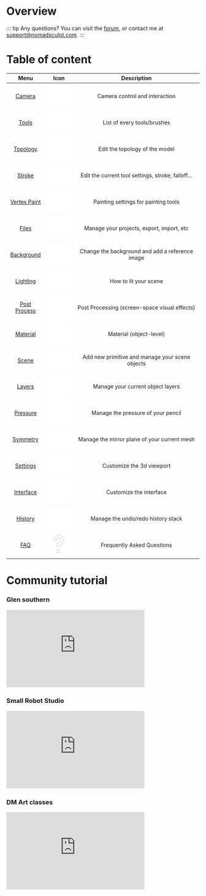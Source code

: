 # Overview

::: tip Any questions?
You can visit the [forum](https://forum.nomadsculpt.com), or contact me at <support@nomadsculpt.com>.
:::

# Table of content

| Menu                           | Icon                                | Description  |
| :---:                          | :---:                               | :---:        |
| [Camera](camera.md)            | ![](./icons/camera.png#small)       | Camera control and interaction |
| [Tools](tools.md)              | ![](./icons/tools.png#small)        | List of every tools/brushes |
| [Topology](topology.md)        | ![](./icons/grid.png#small)         | Edit the topology of the model |
| [Stroke](stroke.md)            | ![](./icons/pencil.png#small)       | Edit the current tool settings, stroke, falloff... |
| [Vertex Paint](paint.md)       | ![](./icons/paint.png#small)        | Painting settings for painting tools |
| [Files](files.md)              | ![](./icons/open.png#small)         | Manage your projects, export, import, etc |
| [Background](background.md)    | ![](./icons/image.png#small)        | Change the background and add a reference image |
| [Lighting](lighting.md)        | ![](./icons/sun.png#small)          | How to lit your scene |
| [Post Process](postprocess.md) | ![](./icons/post_process.png#small) | Post Processing (screen-space visual effects) |
| [Material](material.md)        | ![](./icons/material.png#small)     | Material (object-level) |
| [Scene](scene.md)              | ![](./icons/scene.png#small)        | Add new primitive and manage your scene objects |
| [Layers](layers.md)            | ![](./icons/layers.png#small)       | Manage your current object layers |
| [Pressure](pressure.md)        | ![](./icons/pressure.png#small)     | Manage the pressure of your pencil |
| [Symmetry](symmetry.md)        | ![](./icons/symmetry.png#small)     | Manage the mirror plane of your current mesh |
| [Settings](settings.md)        | ![](./icons/settings.png#small)     | Customize the 3d viewport |
| [Interface](interface.md)      | ![](./icons/interface.png#small)    | Customize the interface |
| [History](history.md)          | ![](./icons/history.png#small)      | Manage the undo/redo history stack |
| [FAQ](faq.md)                  | ![](./icons/faq.png#small)          | Frequently Asked Questions |

# Community tutorial

### Glen southern

<iframe width="360" height="202" frameborder="0" allow="autoplay; encrypted-media;" allowfullscreen
src="https://www.youtube.com/embed/videoseries?list=PLMiwb2mOovgx84CyRq1Mp9KGGW1pLVGun" 
></iframe>

###  Small Robot Studio

<iframe width="360" height="202" frameborder="0" allow="autoplay; encrypted-media;" allowfullscreen
src="https://www.youtube.com/embed/videoseries?list=PLYgW0C-nQEFNSS2llnNjkx8NpN6MXhfdI"
></iframe>

### DM Art classes

<iframe width="360" height="202" frameborder="0" allow="autoplay; encrypted-media;" allowfullscreen
src="https://www.youtube.com/embed/videoseries?list=PLecwVdXezX3SRHBQ1_se93qOGtqvLZj_E"
></iframe>

<!-- 
::: tip
This is a tip
:::

::: warning
This is a warning
:::

::: danger Error
This is a dangerous warning
:::

::: details
This is a details block, which does not work in IE / Edge
:::
-->